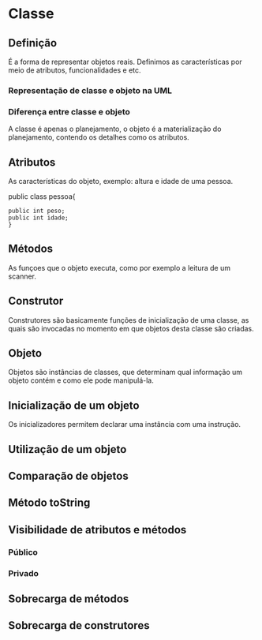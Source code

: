 # Classe

## Definição

É a forma de representar objetos reais. Definimos as características por meio de atributos, funcionalidades e etc.

### Representação de classe e objeto na UML



### Diferença entre classe e objeto

A classe é apenas o planejamento, o objeto é a materialização do planejamento, contendo os detalhes como os atributos.

## Atributos

As características do objeto, exemplo: altura e idade de uma pessoa.

 public class pessoa{

    public int peso;
    public int idade;
    }

## Métodos

As funçoes que o objeto executa, como por exemplo a leitura de um scanner.

## Construtor

Construtores são basicamente funções de inicialização de uma classe, as quais são invocadas no momento em que objetos desta classe são criadas.

## Objeto

Objetos são instâncias de classes, que determinam qual informação um objeto contém e como ele pode manipulá-la.

## Inicialização de um objeto

Os inicializadores permitem declarar uma instância com uma instrução.

## Utilização de um objeto



## Comparação de objetos

## Método toString

## Visibilidade de atributos e métodos

### Público

### Privado

## Sobrecarga de métodos

## Sobrecarga de construtores
